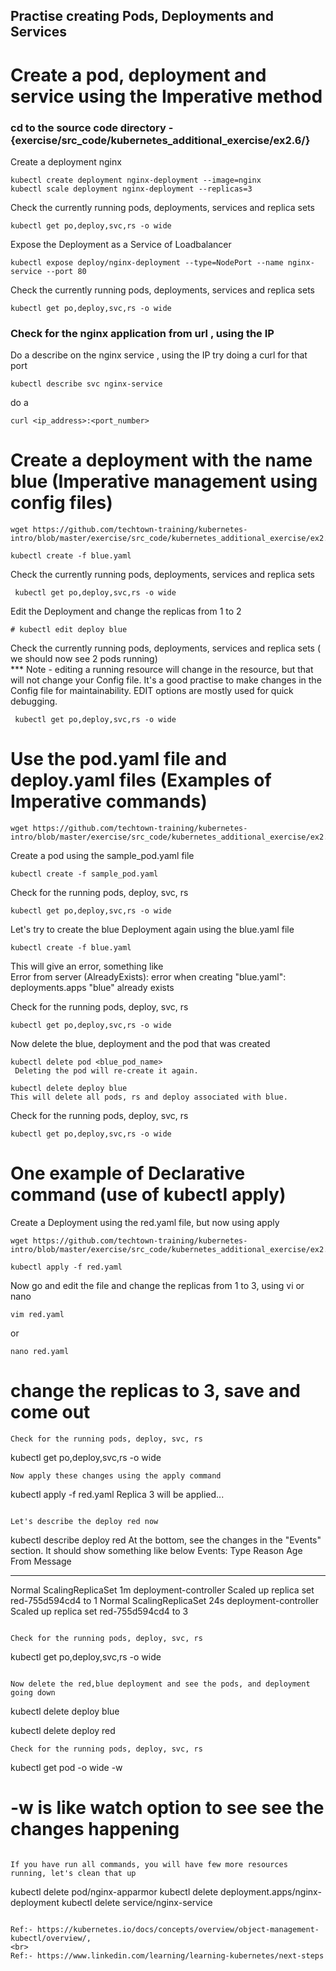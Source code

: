 
## Practise creating Pods, Deployments and Services

# Create a pod, deployment and service using the Imperative method

### cd to the source code directory - {exercise/src_code/kubernetes_additional_exercise/ex2.6/}

Create a deployment nginx

```
kubectl create deployment nginx-deployment --image=nginx
kubectl scale deployment nginx-deployment --replicas=3
```

Check the currently running pods, deployments, services and replica sets

```
kubectl get po,deploy,svc,rs -o wide
```

Expose the Deployment as a Service of Loadbalancer

```
kubectl expose deploy/nginx-deployment --type=NodePort --name nginx-service --port 80
```

Check the currently running pods, deployments, services and replica sets

```
kubectl get po,deploy,svc,rs -o wide
```

### Check for the nginx application from url , using the IP
Do a describe on the nginx service , using the IP try doing a curl for that port

```
kubectl describe svc nginx-service
```

do a

```
curl <ip_address>:<port_number>
```

# Create a deployment with the name blue  (Imperative management using config files)

```
wget https://github.com/techtown-training/kubernetes-intro/blob/master/exercise/src_code/kubernetes_additional_exercise/ex2.6/blue.yaml
```

```
kubectl create -f blue.yaml
```

Check the currently running pods, deployments, services and replica sets

```
 kubectl get po,deploy,svc,rs -o wide
```

Edit the Deployment and change the replicas from 1 to 2

```
# kubectl edit deploy blue
```

Check the currently running pods, deployments, services and replica sets ( we should now see 2 pods running)
<br>
*** Note - editing a running resource will change in the resource, but that will not change your Config file. It's a good practise to make changes in the Config file for maintainability. EDIT options are mostly used for quick debugging.


```
 kubectl get po,deploy,svc,rs -o wide
```

# Use the pod.yaml file and deploy.yaml files (Examples of Imperative commands)

```
wget https://github.com/techtown-training/kubernetes-intro/blob/master/exercise/src_code/kubernetes_additional_exercise/ex2.6/sample_pod.yaml
```
Create a pod using the sample_pod.yaml file

```
kubectl create -f sample_pod.yaml
```

Check for the running pods, deploy, svc, rs

```
kubectl get po,deploy,svc,rs -o wide
```

Let's try to create the blue Deployment again using the blue.yaml file

```
kubectl create -f blue.yaml
```

This will give an error, something like <br>
Error from server (AlreadyExists): error when creating "blue.yaml": deployments.apps "blue" already exists

Check for the running pods, deploy, svc, rs

```
kubectl get po,deploy,svc,rs -o wide
```

Now delete the blue, deployment and the pod that was created

```
kubectl delete pod <blue_pod_name>
 Deleting the pod will re-create it again.

kubectl delete deploy blue
This will delete all pods, rs and deploy associated with blue.
```

Check for the running pods, deploy, svc, rs

```
kubectl get po,deploy,svc,rs -o wide
```

# One example of Declarative command (use of kubectl apply)

Create a Deployment using the red.yaml file, but now using apply

```
wget https://github.com/techtown-training/kubernetes-intro/blob/master/exercise/src_code/kubernetes_additional_exercise/ex2.6/red.yaml
```

```
kubectl apply -f red.yaml
```
Now go and edit the file and change the replicas from 1 to 3, using vi or nano
```
vim red.yaml
```
or
```
nano red.yaml
```
# change the replicas to 3, save and come out
```
Check for the running pods, deploy, svc, rs
```
kubectl get po,deploy,svc,rs -o wide
```
Now apply these changes using the apply command
```
kubectl apply -f red.yaml
Replica 3 will be applied...
```

Let's describe the deploy red now
```
kubectl describe deploy red
At the bottom, see the changes in the "Events" section. It should show something like  below
Events:
  Type    Reason             Age   From                   Message
  ----    ------             ----  ----                   -------
  Normal  ScalingReplicaSet  1m    deployment-controller  Scaled up replica set red-755d594cd4 to 1
  Normal  ScalingReplicaSet  24s   deployment-controller  Scaled up replica set red-755d594cd4 to 3
```

Check for the running pods, deploy, svc, rs
```
kubectl get po,deploy,svc,rs -o wide
```

Now delete the red,blue deployment and see the pods, and deployment going down
```
kubectl delete deploy blue

kubectl delete deploy red
```
Check for the running pods, deploy, svc, rs
```
kubectl get pod -o wide -w
# -w is like watch option to see see the changes happening
```

If you have run all commands, you will have few more resources running, let's clean that up

```
kubectl delete pod/nginx-apparmor
kubectl delete deployment.apps/nginx-deployment
kubectl delete service/nginx-service
```

Ref:- https://kubernetes.io/docs/concepts/overview/object-management-kubectl/overview/,
<br>
Ref:- https://www.linkedin.com/learning/learning-kubernetes/next-steps

